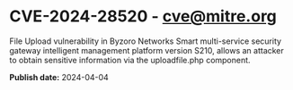 # CVE-2024-28520 - cve@mitre.org

File Upload vulnerability in Byzoro Networks Smart multi-service security gateway intelligent management platform version S210, allows an attacker to obtain sensitive information via the uploadfile.php component.

**Publish date:** 2024-04-04
